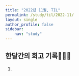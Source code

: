 ```yaml
---
title: "2022년 11월, TIL"
permalink: /study/til/2022-11/
layout: single
author_profile: false
sidebar:
    nav: "study"
---
```

 
## 한달간의 회고 기록👩🏻‍💻

1. 

